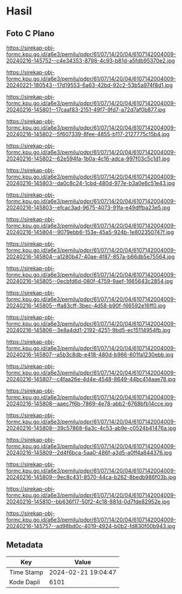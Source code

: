# Hasil

## Foto C Plano

https://sirekap-obj-formc.kpu.go.id/a6e3/pemilu/pdpr/61/07/14/20/04/6107142004009-20240216-145752--c4e34353-8798-4c93-b81d-a5fdb95370e2.jpg

https://sirekap-obj-formc.kpu.go.id/a6e3/pemilu/pdpr/61/07/14/20/04/6107142004009-20240221-180543--17d19553-6a63-42bd-92c2-53b5a974f8d1.jpg

https://sirekap-obj-formc.kpu.go.id/a6e3/pemilu/pdpr/61/07/14/20/04/6107142004009-20240216-145801--17caaf83-2151-49f7-9fd7-a72d7af0b877.jpg

https://sirekap-obj-formc.kpu.go.id/a6e3/pemilu/pdpr/61/07/14/20/04/6107142004009-20240216-145802--5f607339-8fee-4855-b117-2127775c15b4.jpg

https://sirekap-obj-formc.kpu.go.id/a6e3/pemilu/pdpr/61/07/14/20/04/6107142004009-20240216-145802--62e594fa-1b0a-4c16-adca-997f03c5c1d1.jpg

https://sirekap-obj-formc.kpu.go.id/a6e3/pemilu/pdpr/61/07/14/20/04/6107142004009-20240216-145803--da0c8c24-1cbd-480d-977e-b3a0e6c51e43.jpg

https://sirekap-obj-formc.kpu.go.id/a6e3/pemilu/pdpr/61/07/14/20/04/6107142004009-20240216-145803--efcac3ad-9675-4073-91fa-e49dffba23e5.jpg

https://sirekap-obj-formc.kpu.go.id/a6e3/pemilu/pdpr/61/07/14/20/04/6107142004009-20240216-145804--9079ebb6-153e-45a5-924b-1e802350747f.jpg

https://sirekap-obj-formc.kpu.go.id/a6e3/pemilu/pdpr/61/07/14/20/04/6107142004009-20240216-145804--a1280b47-40ae-4f87-857a-b66db5e75564.jpg

https://sirekap-obj-formc.kpu.go.id/a6e3/pemilu/pdpr/61/07/14/20/04/6107142004009-20240216-145805--0ecbfd6d-080f-4759-9aef-1665643c2854.jpg

https://sirekap-obj-formc.kpu.go.id/a6e3/pemilu/pdpr/61/07/14/20/04/6107142004009-20240216-145805--ffa83cff-3bec-4d58-b90f-f66592e16ff0.jpg

https://sirekap-obj-formc.kpu.go.id/a6e3/pemilu/pdpr/61/07/14/20/04/6107142004009-20240216-145806--3e8a4dd1-2192-4251-9bd5-ec15114954fb.jpg

https://sirekap-obj-formc.kpu.go.id/a6e3/pemilu/pdpr/61/07/14/20/04/6107142004009-20240216-145807--a5b3c8db-e418-480d-b966-601fa1230ebb.jpg

https://sirekap-obj-formc.kpu.go.id/a6e3/pemilu/pdpr/61/07/14/20/04/6107142004009-20240216-145807--c4faa26e-4d4e-4548-8649-44bc414aae78.jpg

https://sirekap-obj-formc.kpu.go.id/a6e3/pemilu/pdpr/61/07/14/20/04/6107142004009-20240216-145808--aaec7f6b-7869-4e78-abb2-6768bfb14cce.jpg

https://sirekap-obj-formc.kpu.go.id/a6e3/pemilu/pdpr/61/07/14/20/04/6107142004009-20240216-145808--39c57868-6a3c-4c53-ab9e-c0524b41476a.jpg

https://sirekap-obj-formc.kpu.go.id/a6e3/pemilu/pdpr/61/07/14/20/04/6107142004009-20240216-145809--2d4f6bca-5aa0-486f-a3d5-a0ff4a844376.jpg

https://sirekap-obj-formc.kpu.go.id/a6e3/pemilu/pdpr/61/07/14/20/04/6107142004009-20240216-145809--9ec8c431-8570-44ca-b262-8bedb986f03b.jpg

https://sirekap-obj-formc.kpu.go.id/a6e3/pemilu/pdpr/61/07/14/20/04/6107142004009-20240216-145810--bb636f17-50f2-4c18-881d-0d7fde82952e.jpg

https://sirekap-obj-formc.kpu.go.id/a6e3/pemilu/pdpr/61/07/14/20/04/6107142004009-20240216-145757--ad98bd0c-4019-4924-b0b2-fd830f00b943.jpg


## Metadata

| Key        | Value               |
| ---------- | ------------------- |
| Time Stamp | 2024-02-21 19:04:47 |
| Kode Dapil | 6101                |



